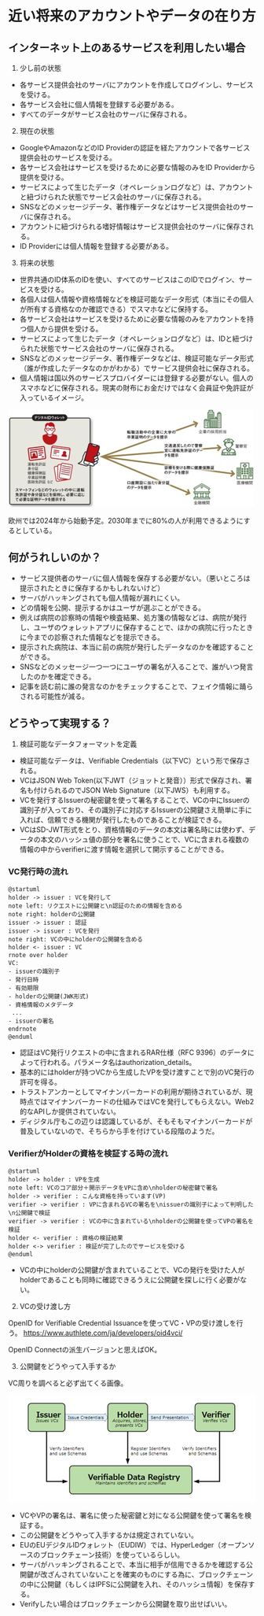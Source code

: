 # 近い将来のアカウントやデータの在り方

## インターネット上のあるサービスを利用したい場合

1. 少し前の状態

- 各サービス提供会社のサーバにアカウントを作成してログインし、サービスを受ける。
- 各サービス会社に個人情報を登録する必要がある。
- すべてのデータがサービス会社のサーバに保存される。

2. 現在の状態

- GoogleやAmazonなどのID Providerの認証を経たアカウントで各サービス提供会社のサービスを受ける。
- 各サービス会社はサービスを受けるために必要な情報のみをID Providerから提供を受ける。
- サービスによって生じたデータ（オペレーションログなど）は、アカウントと紐づけられた状態でサービス会社のサーバに保存される。
- SNSなどのメッセージデータ、著作権データなどはサービス提供会社のサーバに保存される。
- アカウントに紐づけられる嗜好情報はサービス提供会社のサーバに保存される。
- ID Providerには個人情報を登録する必要がある。

3. 将来の状態

- 世界共通のID体系のIDを使い、すべてのサービスはこのIDでログイン、サービスを受ける。
- 各個人は個人情報や資格情報などを検証可能なデータ形式（本当にその個人が所有する資格なのか確認できる）でスマホなどに保持する。
- 各サービス会社はサービスを受けるために必要な情報のみをアカウントを持つ個人から提供を受ける。
- サービスによって生じたデータ（オペレーションログなど）は、IDと紐づけられた状態でサービス会社のサーバに保存される。
- SNSなどのメッセージデータ、著作権データなどは、検証可能なデータ形式（誰が作成したデータなのかがわかる）でサービス提供会社に保存される。
- 個人情報は国以外のサービスプロバイダーには登録する必要がない。個人のスマホなどに保存される。現実の財布にお金だけではなく会員証や免許証が入っているイメージ。

![](wallet.jpg)

欧州では2024年から始動予定。2030年までに80%の人が利用できるようにするとしている。

## 何がうれしいのか？

- サービス提供者のサーバに個人情報を保存する必要がない。（悪いところは提示されたときに保存するかもしれないけど）
- サーバがハッキングされても個人情報が漏れにくい。
- どの情報を公開、提示するかはユーザが選ぶことができる。
- 例えば病院の診察時の情報や検査結果、処方箋の情報などは、病院が発行し、ユーザのウォレットアプリに保存することで、ほかの病院に行ったときに今までの診察された情報などを提示できる。
- 提示された病院は、本当に前の病院が発行したデータなのかを確認することができる。
- SNSなどのメッセージ一つ一つにユーザの署名が入ることで、誰がいつ発言したのかを確定できる。
- 記事を読む前に誰の発言なのかをチェックすることで、フェイク情報に踊らされる可能性が減る。

## どうやって実現する？

1. 検証可能なデータフォーマットを定義

- 検証可能なデータは、Verifiable Credentials（以下VC）という形で保存される。
- VCはJSON Web Token(以下JWT（ジョットと発音））形式で保存され、署名も付けられるのでJSON Web Signature（以下JWS）も利用する。
- VCを発行するIssuerの秘密鍵を使って署名することで、VCの中にIssuerの識別子が入っており、その識別子に対応するIssuerの公開鍵さえ簡単に手に入れば、信頼できる機関が発行したものであることが検証できる。
- VCはSD-JWT形式をとり、資格情報のデータの本文は署名時には使わず、データの本文のハッシュ値の部分を署名に使うことで、VCに含まれる複数の情報の中からverifierに渡す情報を選択して開示することができる。

### VC発行時の流れ

```plantuml
@startuml
holder -> issuer : VCを発行して
note left: リクエストに公開鍵と\n認証のための情報を含める
note right: holderの公開鍵
issuer -> issuer : 認証
issuer -> issuer : VCを発行
note right: VCの中にholderの公開鍵を含める
holder <- issuer : VC
rnote over holder
VC:
- issuerの識別子
- 発行日時
- 有効期限
- holderの公開鍵(JWK形式)
- 資格情報のメタデータ
 ...
- issuerの署名
endrnote
@enduml
```

- 認証はVC発行リクエストの中に含まれるRAR仕様（RFC 9396）のデータによって行われる。パラメータ名はauthorization_details。
- 基本的にはholderが持つVCから生成したVPを受け渡すことで別のVC発行の許可を得る。
- トラストアンカーとしてマイナンバーカードの利用が期待されているが、現時点ではマイナンバーカードの仕組みではVCを発行してもらえない。Web2的なAPIしか提供されていない。
- ディジタル庁もこの辺りは認識しているが、そもそもマイナンバーカードが普及していないので、そちらから手を付けている段階のようだ。

### VerifierがHolderの資格を検証する時の流れ

```plantuml
@startuml
holder -> holder : VPを生成
note left: VCのコア部分＋開示データをVPに含め\nholderの秘密鍵で署名
holder -> verifier : こんな資格を持っています(VP)
verifier -> verifier : VPに含まれるVCの署名を\nissuerの識別子によって判明した\n公開鍵で検証
verifier -> verifier : VCの中に含まれている\nholderの公開鍵を使ってVPの署名を検証
holder <- verifier : 資格の検証結果
holder <-> verifier : 検証が完了したのでサービスを受ける
@enduml
```

- VCの中にholderの公開鍵が含まれていることで、VCの発行を受けた人がholderであることも同時に確認できるうえに公開鍵を探しに行く必要がない。

2. VCの受け渡し方

OpenID for Verifiable Credential Issuanceを使ってVC・VPの受け渡しを行う。
https://www.authlete.com/ja/developers/oid4vci/

OpenID Connectの派生バージョンと思えばOK。

3. 公開鍵をどうやって入手するか

VC周りを調べると必ず出てくる画像。

![](VCs.png)

- VCやVPの署名は、署名に使った秘密鍵と対になる公開鍵を使って署名を検証する。
- この公開鍵をどうやって入手するかは規定されていない。
- EUのEUデジタルIDウォレット（EUDIW）では、HyperLedger（オープンソースのブロックチェーン技術）を使っているらしい。
- サーバがハッキングされることで、本当に相手が信用できるかを確認する公開鍵が改ざんされていないことを確実のものにする為に、ブロックチェーンの中に公開鍵（もしくはIPFSに公開鍵を入れ、そのハッシュ情報）を保存する。
- Verifyしたい場合はブロックチェーンから公開鍵を取り出せばいい。
